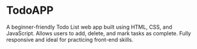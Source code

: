 # TodoAPP
A beginner-friendly Todo List web app built using HTML, CSS, and JavaScript. Allows users to add, delete, and mark tasks as complete. Fully responsive and ideal for practicing front-end skills.
